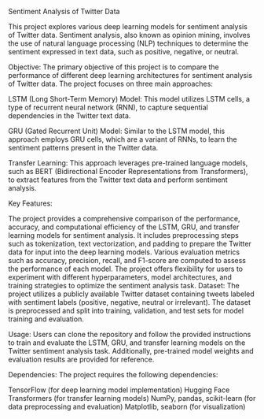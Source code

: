 Sentiment Analysis of Twitter Data

This project explores various deep learning models for sentiment analysis of Twitter data. Sentiment analysis, also known as opinion mining, involves the use of natural language processing (NLP) techniques to determine the sentiment expressed in text data, such as positive, negative, or neutral.

Objective:
The primary objective of this project is to compare the performance of different deep learning architectures for sentiment analysis of Twitter data. The project focuses on three main approaches:

LSTM (Long Short-Term Memory) Model: This model utilizes LSTM cells, a type of recurrent neural network (RNN), to capture sequential dependencies in the Twitter text data.

GRU (Gated Recurrent Unit) Model: Similar to the LSTM model, this approach employs GRU cells, which are a variant of RNNs, to learn the sentiment patterns present in the Twitter data.

Transfer Learning: This approach leverages pre-trained language models, such as BERT (Bidirectional Encoder Representations from Transformers), to extract features from the Twitter text data and perform sentiment analysis.

Key Features:

The project provides a comprehensive comparison of the performance, accuracy, and computational efficiency of the LSTM, GRU, and transfer learning models for sentiment analysis.
It includes preprocessing steps such as tokenization, text vectorization, and padding to prepare the Twitter data for input into the deep learning models.
Various evaluation metrics such as accuracy, precision, recall, and F1-score are computed to assess the performance of each model.
The project offers flexibility for users to experiment with different hyperparameters, model architectures, and training strategies to optimize the sentiment analysis task.
Dataset:
The project utilizes a publicly available Twitter dataset containing tweets labeled with sentiment labels (positive, negative, neutral or irrelevant). The dataset is preprocessed and split into training, validation, and test sets for model training and evaluation.

Usage:
Users can clone the repository and follow the provided instructions to train and evaluate the LSTM, GRU, and transfer learning models on the Twitter sentiment analysis task. Additionally, pre-trained model weights and evaluation results are provided for reference.

Dependencies:
The project requires the following dependencies:

TensorFlow (for deep learning model implementation)
Hugging Face Transformers (for transfer learning models)
NumPy, pandas, scikit-learn (for data preprocessing and evaluation)
Matplotlib, seaborn (for visualization)
